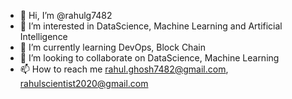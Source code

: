 - 👋 Hi, I’m @rahulg7482
- 👀 I’m interested in DataScience, Machine Learning and Artificial Intelligence
- 🌱 I’m currently learning DevOps, Block Chain
- 💞️ I’m looking to collaborate on DataScience, Machine Learning
- 📫 How to reach me rahul.ghosh7482@gmail.com, rahulscientist2020@gmail.com

<!---
rahulg7482/rahulg7482 is a ✨ special ✨ repository because its `README.md` (this file) appears on your GitHub profile.
You can click the Preview link to take a look at your changes.
--->
